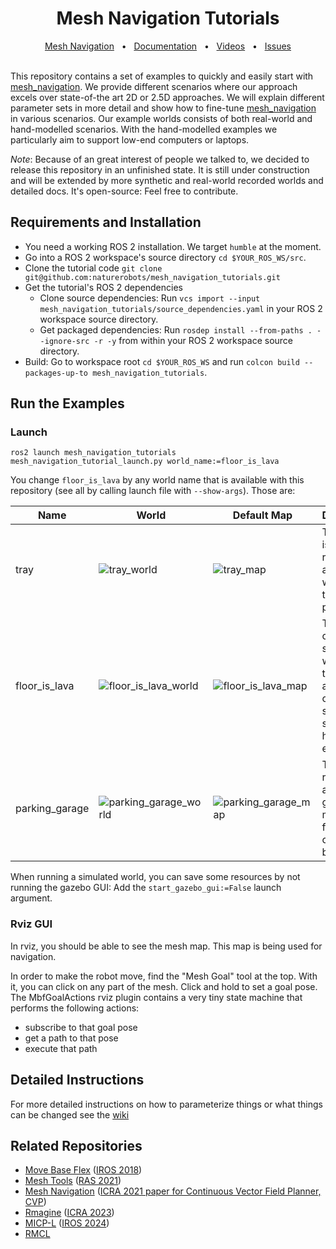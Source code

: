 <div align="center">
<h1>
Mesh Navigation Tutorials
</h1>
</div>

<div align="center">
  <a href="https://github.com/naturerobots/mesh_navigation">Mesh Navigation</a>
  <span>&nbsp;&nbsp;•&nbsp;&nbsp;</span>
  <a href="https://naturerobots.github.io/mesh_navigation_docs/tutorials">Documentation</a>
  <span>&nbsp;&nbsp;•&nbsp;&nbsp;</span>
  <a href="https://www.youtube.com/@nature-robots">Videos</a>
  <span>&nbsp;&nbsp;•&nbsp;&nbsp;</span>
  <a href="https://github.com/naturerobots/mesh_navigation_tutorials/issues">Issues</a>
  <br />
</div>


<br/>

This repository contains a set of examples to quickly and easily start with [mesh_navigation](https://github.com/naturerobots/mesh_navigation). 
We provide different scenarios where our approach excels over state-of-the art 2D or 2.5D approaches.
We will explain different parameter sets in more detail and show how to fine-tune [mesh_navigation](https://github.com/naturerobots/mesh_navigation) in various scenarios.
Our example worlds consists of both real-world and hand-modelled scenarios.
With the hand-modelled examples we particularly aim to support low-end computers or laptops.


*Note*: Because of an great interest of people we talked to, we decided to release this repository in an unfinished state. It is still under construction and will be extended by more synthetic and real-world recorded worlds and detailed docs. It's open-source: Feel free to contribute.  

## Requirements and Installation

* You need a working ROS 2 installation. We target `humble` at the moment.
* Go into a ROS 2 workspace's source directory `cd $YOUR_ROS_WS/src`.
* Clone the tutorial code `git clone git@github.com:naturerobots/mesh_navigation_tutorials.git`
* Get the tutorial's ROS 2 dependencies
  * Clone source dependencies: Run `vcs import --input mesh_navigation_tutorials/source_dependencies.yaml` in your ROS 2 workspace source directory.
  * Get packaged dependencies: Run `rosdep install --from-paths . --ignore-src -r -y` from within your ROS 2 workspace source directory.
* Build: Go to workspace root `cd $YOUR_ROS_WS` and run `colcon build --packages-up-to mesh_navigation_tutorials`.

## Run the Examples

### Launch
```console
ros2 launch mesh_navigation_tutorials mesh_navigation_tutorial_launch.py world_name:=floor_is_lava
```

You change `floor_is_lava` by any world name that is available with this repository (see all by calling launch file with `--show-args`). Those are: 

| Name | World | Default Map | Description |
|------|-------|-----|-------------|
| tray | ![tray_world](.resources/tray_world.png) | ![tray_map](.resources/tray_map.png)| This world is a rectangular area with a wall around the perimeter. |
| floor_is_lava | ![floor_is_lava_world](.resources/floor_is_lava_world.png) | ![floor_is_lava_map](.resources/floor_is_lava_map.png)| This world contains a square area with with two pits and a connecting section at a slightly higher elevation.
| parking_garage | ![parking_garage_world](.resources/parking_garage_world.png) | ![parking_garage_map](.resources/parking_garage_map.png)| This world represents a parking garage with multiple floors connected by ramps. |

When running a simulated world, you can save some resources by not running the gazebo GUI: Add the `start_gazebo_gui:=False` launch argument.

### Rviz GUI
In rviz, you should be able to see the mesh map.
This map is being used for navigation.

In order to make the robot move, find the "Mesh Goal" tool at the top.
With it, you can click on any part of the mesh.
Click and hold to set a goal pose.
The MbfGoalActions rviz plugin contains a very tiny state machine that performs the following actions:
* subscribe to that goal pose
* get a path to that pose
* execute that path

## Detailed Instructions 

For more detailed instructions on how to parameterize things or what things can be changed see the [wiki](https://github.com/naturerobots/mesh_navigation_tutorials/wiki)


## Related Repositories
- [Move Base Flex](https://github.com/magazino/move_base_flex) ([IROS 2018](https://doi.org/10.1109/IROS.2018.8593829))
- [Mesh Tools](https://github.com/naturerobots/mesh_tools) ([RAS 2021](https://doi.org/10.1016/j.robot.2020.103688))
- [Mesh Navigation](https://github.com/naturerobots/mesh_navigation) ([ICRA 2021 paper for Continuous Vector Field Planner, CVP](https://doi.org/10.1109/ICRA48506.2021.9560981))
- [Rmagine](https://github.com/uos/rmagine) ([ICRA 2023](https://doi.org/10.1109/ICRA48891.2023.10161388))
- [MICP-L](https://github.com/uos/rmcl) ([IROS 2024](https://arxiv.org/abs/2210.13904))
- [RMCL](https://github.com/uos/rmcl)
